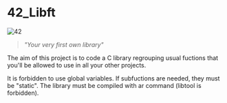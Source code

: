 # 42_Libft

![42](https://user-images.githubusercontent.com/76601369/110706242-77158d00-81ef-11eb-8085-5da6f0988553.jpg)

>*"Your very first own library"*

The aim of this project is to code a C library regrouping usual fuctions that you'll be allowed to use in all your other projects.


It is forbidden to use global variables. If subfuctions are needed, they must be "static". The library must be compiled with ar command (libtool is forbidden).

